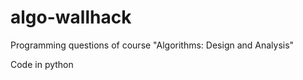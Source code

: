 algo-wallhack
=============

Programming questions of course "Algorithms: Design and Analysis"

Code in python
